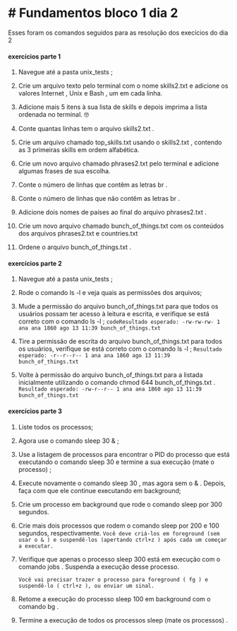 # # Fundamentos bloco 1 dia 2

Esses foram os comandos seguidos para as resolução dos execícios do dia 2

#### exercícios parte 1

1. Navegue até a pasta unix_tests ;

2. Crie um arquivo texto pelo terminal com o nome skills2.txt e adicione os valores Internet , Unix e Bash , um em cada linha.

3. Adicione mais 5 itens à sua lista de skills e depois imprima a lista ordenada no terminal. 🤓

4. Conte quantas linhas tem o arquivo skills2.txt .

5. Crie um arquivo chamado top_skills.txt usando o skills2.txt , contendo as 3 primeiras skills em ordem alfabética.

6. Crie um novo arquivo chamado phrases2.txt pelo terminal e adicione algumas frases de sua escolha.

7. Conte o número de linhas que contêm as letras br .

8. Conte o número de linhas que não contêm as letras br .

9. Adicione dois nomes de países ao final do arquivo phrases2.txt .

10. Crie um novo arquivo chamado bunch_of_things.txt com os conteúdos dos arquivos phrases2.txt e countries.txt

11. Ordene o arquivo bunch_of_things.txt .

#### exercícios parte 2

1. Navegue até a pasta unix_tests ;

2. Rode o comando ls -l e veja quais as permissões dos arquivos;

3. Mude a permissão do arquivo bunch_of_things.txt para que todos os usuários possam ter acesso à leitura e escrita, e      verifique se está correto com o comando ls -l ;
    `codeResultado esperado: -rw-rw-rw- 1 ana ana 1860 ago 13 11:39 bunch_of_things.txt`

4. Tire a permissão de escrita do arquivo bunch_of_things.txt para todos os usuários, verifique se está correto com o comando ls -l ;
    `Resultado esperado: -r--r--r-- 1 ana ana 1860 ago 13 11:39 bunch_of_things.txt`
5. Volte à permissão do arquivo bunch_of_things.txt para a listada inicialmente utilizando o comando chmod 644 bunch_of_things.txt .
    `Resultado esperado: -rw-r--r-- 1 ana ana 1860 ago 13 11:39 bunch_of_things.txt`

#### exercícios parte 3

1. Liste todos os processos;

2. Agora use o comando sleep 30 & ;

3. Use a listagem de processos para encontrar o PID do processo que está executando o comando sleep 30 e termine a sua execução (mate o processo) ;

4. Execute novamente o comando sleep 30 , mas agora sem o & . Depois, faça com que ele continue executando em background;

5. Crie um processo em background que rode o comando sleep por 300 segundos.

6. Crie mais dois processos que rodem o comando sleep por 200 e 100 segundos, respectivamente.
    `Você deve criá-los em foreground (sem usar o & ) e suspendê-los (apertando ctrl+z ) após cada um começar a executar.`

7. Verifique que apenas o processo sleep 300 está em execução com o comando jobs . Suspenda a execução desse processo.

    `Você vai precisar trazer o processo para foreground ( fg ) e suspendê-lo ( ctrl+z ), ou enviar um sinal.`

8. Retome a execução do processo sleep 100 em background com o comando bg .

9. Termine a execução de todos os processos sleep (mate os processos) .
